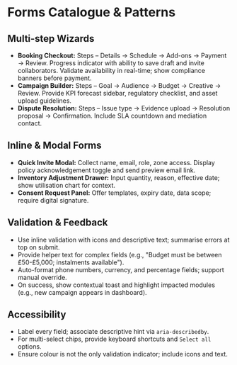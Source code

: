 # Forms Catalogue & Patterns

## Multi-step Wizards
- **Booking Checkout:** Steps – Details → Schedule → Add-ons → Payment → Review. Progress indicator with ability to save draft and invite collaborators. Validate availability in real-time; show compliance banners before payment.
- **Campaign Builder:** Steps – Goal → Audience → Budget → Creative → Review. Provide KPI forecast sidebar, regulatory checklist, and asset upload guidelines.
- **Dispute Resolution:** Steps – Issue type → Evidence upload → Resolution proposal → Confirmation. Include SLA countdown and mediation contact.

## Inline & Modal Forms
- **Quick Invite Modal:** Collect name, email, role, zone access. Display policy acknowledgement toggle and send preview email link.
- **Inventory Adjustment Drawer:** Input quantity, reason, effective date; show utilisation chart for context.
- **Consent Request Panel:** Offer templates, expiry date, data scope; require digital signature.

## Validation & Feedback
- Use inline validation with icons and descriptive text; summarise errors at top on submit.
- Provide helper text for complex fields (e.g., "Budget must be between £50-£5,000; instalments available").
- Auto-format phone numbers, currency, and percentage fields; support manual override.
- On success, show contextual toast and highlight impacted modules (e.g., new campaign appears in dashboard).

## Accessibility
- Label every field; associate descriptive hint via `aria-describedby`.
- For multi-select chips, provide keyboard shortcuts and `Select all` options.
- Ensure colour is not the only validation indicator; include icons and text.
